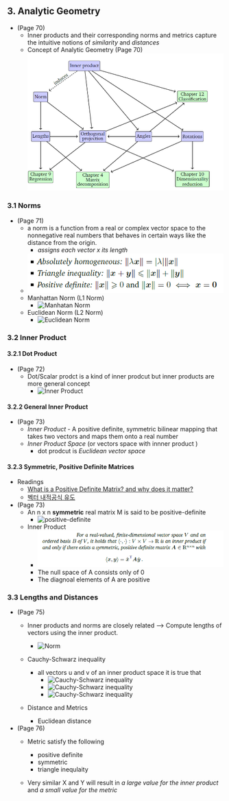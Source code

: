 ## 3. Analytic Geometry
* (Page 70)
  * Inner products and their corresponding norms and metrics capture the intuitive notions of *similarity* and *distances*
  * Concept of Analytic Geometry (Page 70)
 ![Concept of Analytic Geometry](https://github.com/kicom95/Math-For-Machine-Learning/blob/master/MML/Images/Concept%20of%20Analytic%20Geometry.PNG) 

### 3.1 Norms
* (Page 71)
  * a norm is a function from a real or complex vector space to the nonnegative real numbers that behaves in certain ways like the distance from the origin.
    * *assigns each vector x its length*
  * ![Norm Property](https://github.com/kicom95/Math-For-Machine-Learning/blob/master/MML/Images/norm_property.PNG)
  * Manhattan Norm (L1 Norm)
    * ![Manhatan Norm](https://wikimedia.org/api/rest_v1/media/math/render/svg/6909908a18e848414a32a6310c5c7fed3f18e7b6)
  * Euclidean Norm (L2 Norm)
    * ![Euclidean Norm](https://wikimedia.org/api/rest_v1/media/math/render/svg/4d2562bd8e6df0c2625fd9c0e0c09ee9b932785d)
    
### 3.2 Inner Product
#### 3.2.1 Dot Product
 * (Page 72)
   * Dot/Scalar prodct is a kind of inner prodcut but inner products are more general concept
     * ![Inner Product](https://wikimedia.org/api/rest_v1/media/math/render/svg/5bd0b488ad92250b4e7c2f8ac92f700f8aefddd5)
#### 3.2.2 General Inner Product
 * (Page 73)
   * *Inner Product* - A positive definite, symmetric bilinear mapping that takes two vectors and maps them onto a real number
   * *Inner Product Space* (or vectors space with innner product )
     * dot prodcut is *Euclidean vector space*
#### 3.2.3 Symmetric, Positive Definite Matrices
 * Readings
   * [What is a Positive Definite Matrix? and why does it matter?](https://towardsdatascience.com/what-is-a-positive-definite-matrix-181e24085abd)
   * [벡터 내적공식 유도](https://gyong0.tistory.com/21)
 * (Page 73)
   * An n x n **symmetric** real matrix M is said to be positive-definite
     * ![positive-definite](https://wikimedia.org/api/rest_v1/media/math/render/svg/4c7c64b7e5da9e0b4ae20e1890804507dc58f573)
   * Inner Product
     * ![inner product](https://github.com/kicom95/Math-For-Machine-Learning/blob/master/MML/Images/inner_product_positive-definite.PNG)  
     * The null space of A consists only of 0
     * The diagnoal elements of A are positive
### 3.3 Lengths and Distances
 * (Page 75)
   * Inner products and norms are closely related --> Compute lengths of vectors using the inner product.
     * ![Norm](https://wikimedia.org/api/rest_v1/media/math/render/svg/006a72ecc9251a7abcbab8a3cde58e2cdf380d0f)
   * Cauchy-Schwarz inequality
     * all vectors u and v of an inner product space it is true that
       * ![Cauchy-Schwarz inequality](https://wikimedia.org/api/rest_v1/media/math/render/svg/9c81e6848c4c86715dcd5dc2f87e80380130952a) 
       * ![Cauchy-Schwarz inequality](https://wikimedia.org/api/rest_v1/media/math/render/svg/20fc93b5fc6a8daabba521a50ac1a71b3d90e3a7) 
       * ![Cauchy-Schwarz inequality](https://wikimedia.org/api/rest_v1/media/math/render/svg/21527b6a63eae4cc3d98721c2f096e7f30c51e9d) 
       
   * Distance and Metrics
     * Euclidean distance
 * (Page 76)
   * Metric satisfy the following
     * positive definite
     * symmetric
     * triangle inequlaity
     
   * Very similar X and Y will result in *a large value for the inner product* and *a small value for the metric*
